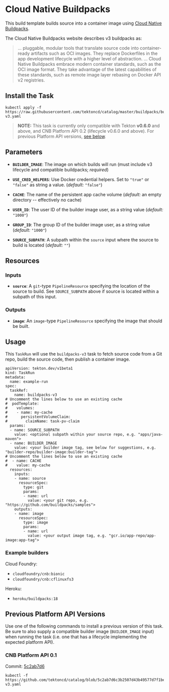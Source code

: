 # Cloud Native Buildpacks

This build template builds source into a container image using [Cloud Native
Buildpacks](https://buildpacks.io).

The Cloud Native Buildpacks website describes v3 buildpacks as:

> ... pluggable, modular tools that translate source code into container-ready
> artifacts such as OCI images. They replace Dockerfiles in the app development
> lifecycle with a higher level of abstraction. ...  Cloud Native Buildpacks
> embrace modern container standards, such as the OCI image format. They take
> advantage of the latest capabilities of these standards, such as remote image
> layer rebasing on Docker API v2 registries.

## Install the Task

```
kubectl apply -f https://raw.githubusercontent.com/tektoncd/catalog/master/buildpacks/buildpacks-v3.yaml
```

> **NOTE:** This task is currently only compatible with Tekton **v0.6.0** and above, and CNB Platform API 0.2 (lifecycle v0.6.0 and above). For previous Platform API versions, [see below](#previous-platform-api-versions).

## Parameters

* **`BUILDER_IMAGE`**: The image on which builds will run (must include v3 lifecycle and compatible buildpacks; _required_)

* **`USE_CRED_HELPERS`**: Use Docker credential helpers. Set to `"true"` or
  `"false"` as string a value. (_default:_ `"false"`)

* **`CACHE`**: The name of the persistent app cache volume (_default:_ an empty
  directory -- effectively no cache)

* **`USER_ID`**: The user ID of the builder image user, as a string value (_default:_ `"1000"`)

* **`GROUP_ID`**: The group ID of the builder image user, as a string value (_default:_ `"1000"`)

* **`SOURCE_SUBPATH`**: A subpath within the `source` input where the source to build is located (_default:_ `""`)

## Resources

### Inputs

* **`source`**: A `git`-type `PipelineResource` specifying the location of the
  source to build. See `SOURCE_SUBPATH` above if source is located within a subpath of this input.

### Outputs

* **`image`**: An `image`-type `PipelineResource` specifying the image that should
  be built.

## Usage

This `TaskRun` will use the `buildpacks-v3` task to fetch source code from a Git repo, build the source code, then publish a container image.

```
apiVersion: tekton.dev/v1beta1
kind: TaskRun
metadata:
  name: example-run
spec:
  taskRef:
    name: buildpacks-v3
# Uncomment the lines below to use an existing cache
#  podTemplate:
#    volumes:
#    - name: my-cache
#      persistentVolumeClaim:
#        claimName: task-pv-claim
  params:
  - name: SOURCE_SUBPATH
    value: <optional subpath within your source repo, e.g. "apps/java-maven">
  - name: BUILDER_IMAGE
    value: <your builder image tag, see below for suggestions, e.g. "builder-repo/builder-image:builder-tag">
# Uncomment the lines below to use an existing cache
#  - name: CACHE
#    value: my-cache
  resources:
    inputs:
    - name: source
      resourceSpec:
        type: git
        params:
        - name: url
          value: <your git repo, e.g. "https://github.com/buildpacks/samples">
    outputs:
    - name: image
      resourceSpec:
        type: image
        params:
        - name: url
          value: <your output image tag, e.g. "gcr.io/app-repo/app-image:app-tag">
```

### Example builders

Cloud Foundry:
 - `cloudfoundry/cnb:bionic`
 - `cloudfoundry/cnb:cflinuxfs3`

Heroku:
 - `heroku/buildpacks:18`

## Previous Platform API Versions

Use one of the following commands to install a previous version of this task. Be sure to also supply a compatible builder image (`BUILDER_IMAGE` input) when running the task (i.e. one that has a lifecycle implementing the expected platform API).

### CNB Platform API 0.1

Commit: [5c2ab7d6](https://github.com/tektoncd/catalog/tree/5c2ab7d6c3b2507d43b49577d7f1bee9c49ed8ab/buildpacks#inputs)

```
kubectl -f https://github.com/tektoncd/catalog/blob/5c2ab7d6c3b2507d43b49577d7f1bee9c49ed8ab/buildpacks/buildpacks-v3.yaml
```
